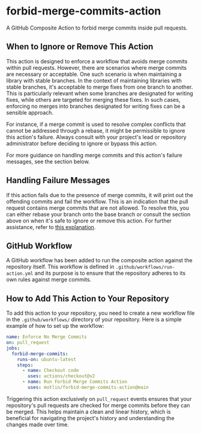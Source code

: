 # forbid-merge-commits-action
A GitHub Composite Action to forbid merge commits inside pull requests.

## When to Ignore or Remove This Action
This action is designed to enforce a workflow that avoids merge commits within pull requests. However, there are scenarios where merge commits are necessary or acceptable. One such scenario is when maintaining a library with stable branches. In the context of maintaining libraries with stable branches, it's acceptable to merge fixes from one branch to another. This is particularly relevant when some branches are designated for writing fixes, while others are targeted for merging these fixes. In such cases, enforcing no merges into branches designated for writing fixes can be a sensible approach.

For instance, if a merge commit is used to resolve complex conflicts that cannot be addressed through a rebase, it might be permissible to ignore this action's failure. Always consult with your project's lead or repository administrator before deciding to ignore or bypass this action.

For more guidance on handling merge commits and this action's failure messages, see the section below.

## Handling Failure Messages
If this action fails due to the presence of merge commits, it will print out the offending commits and fail the workflow. This is an indication that the pull request contains merge commits that are not allowed. To resolve this, you can either rebase your branch onto the base branch or consult the section above on when it's safe to ignore or remove this action. For further assistance, refer to [this explanation](#when-to-ignore-or-remove-this-action).

## GitHub Workflow
A GitHub workflow has been added to run the composite action against the repository itself. This workflow is defined in `.github/workflows/run-action.yml` and its purpose is to ensure that the repository adheres to its own rules against merge commits.

## How to Add This Action to Your Repository
To add this action to your repository, you need to create a new workflow file in the `.github/workflows/` directory of your repository. Here is a simple example of how to set up the workflow:

```yaml
name: Enforce No Merge Commits
on: pull_request
jobs:
  forbid-merge-commits:
    runs-on: ubuntu-latest
    steps:
      - name: Checkout code
        uses: actions/checkout@v2
      - name: Run Forbid Merge Commits Action
        uses: motlin/forbid-merge-commits-action@main
```

Triggering this action exclusively on `pull_request` events ensures that your repository's pull requests are checked for merge commits before they can be merged. This helps maintain a clean and linear history, which is beneficial for navigating the project's history and understanding the changes made over time.
